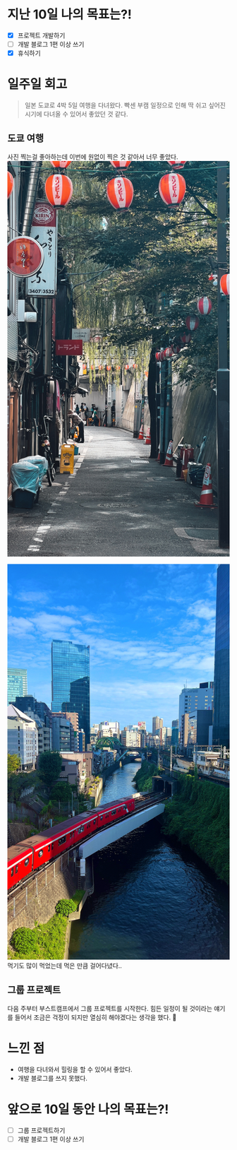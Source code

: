 # 지난 10일 나의 목표는?!
- [x] 프로젝트 개발하기
- [ ] 개발 블로그 1편 이상 쓰기
- [x] 휴식하기

# 일주일 회고
> 일본 도쿄로 4박 5일 여행을 다녀왔다. 빡센 부캠 일정으로 인해 딱 쉬고 싶어진 시기에 다녀올 수 있어서 좋았던 것 같다.

## 도쿄 여행
사진 찍는걸 좋아하는데 이번에 원없이 찍은 것 같아서 너무 좋았다. 
![시부야골목.JPG](images/shibuya.JPG)

![오차노미즈역.JPG](images/oc.JPG)
먹기도 많이 먹었는데 먹은 만큼 걸어다녔다..

## 그룹 프로젝트
다음 주부터 부스트캠프에서 그룹 프로젝트를 시작한다. 힘든 일정이 될 것이라는 얘기를 들어서 조금은 걱정이 되지만 열심히 해야겠다는 생각을 했다. 👾

# 느낀 점
- 여행을 다녀와서 힐링을 할 수 있어서 좋았다.
- 개발 블로그를 쓰지 못했다.

# 앞으로 10일 동안 나의 목표는?!
- [ ] 그룹 프로젝트하기
- [ ] 개발 블로그 1편 이상 쓰기